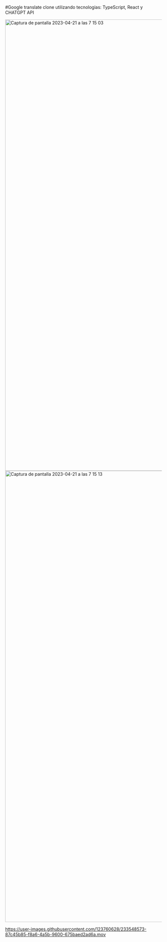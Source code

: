 #Google translate clone utilizando tecnologias: TypeScript, React y CHATGPT API

<img width="1448" alt="Captura de pantalla 2023-04-21 a las 7 15 03" src="https://user-images.githubusercontent.com/123760628/233546810-6fd3d161-4895-46f6-92ba-caf53c2cd95b.png">
<img width="1448" alt="Captura de pantalla 2023-04-21 a las 7 15 13" src="https://user-images.githubusercontent.com/123760628/233546821-d93aa5ab-db50-4d2b-8785-76753c13f9ad.png">

https://user-images.githubusercontent.com/123760628/233548573-87c45b85-f8a6-4a5b-9600-675baed2ad6a.mov

